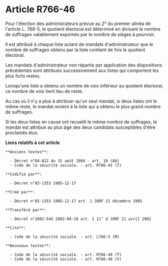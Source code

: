 # Article R766-46

Pour l'élection des administrateurs prévue au 2° du premier alinéa de l'article L. 766-5, le quotient électoral est déterminé
en divisant le nombre de suffrages valablement exprimés par le nombre de sièges à pourvoir. 

Il est attribué à chaque liste autant de mandats d'administrateur que le nombre de suffrages obtenu par la liste contient de
fois le quotient électoral. 

Les mandats d'administrateur non répartis par application des dispositions précédentes sont attribués successivement aux
listes qui comportent les plus forts restes. 

Lorsqu'une liste a obtenu un nombre de voix inférieur au quotient électoral, ce nombre de voix tient lieu de reste. 

Au cas où il n'y a plus à attribuer qu'un seul mandat, si deux listes ont le même reste, le mandat revient à la liste qui a
obtenu le plus grand nombre de suffrages. 

Si les deux listes en cause ont recueilli le même nombre de suffrages, le mandat est attribué au plus âgé des deux candidats
susceptibles d'être proclamés élus.

**Liens relatifs à cet article**

	**Anciens textes**:

	  - Décret n°84-812 du 31 août 1984 - art. 10 (Ab)
	  - Code de la sécurité sociale. - art. R766-43 (T)

	**Codifié par**:

	  - Décret n°85-1353 1985-12-17

	**Créé par**:

	  - Décret n°85-1353 1985-12-17 art. 1 JORF 21 décembre 1985

	**Transféré par**:

	  - Décret n°2002-545 2002-04-19 art. 1 11° d JORF 21 avril 2002

	**Cite**:

	  - Code de la sécurité sociale. - art. L766-5 (M)

	**Nouveaux textes**:

	  - Code de la sécurité sociale. - art. R766-49 (T)
	  - Code de la sécurité sociale. - art. R766-49 (V)
